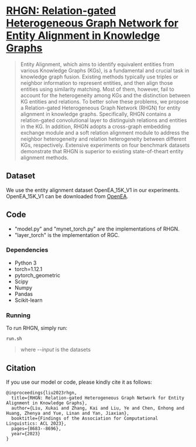 # [RHGN: Relation-gated Heterogeneous Graph Network for Entity Alignment in Knowledge Graphs](https://aclanthology.org/2023.findings-acl.553/)

> Entity Alignment, which aims to identify equivalent entities from various Knowledge Graphs
(KGs), is a fundamental and crucial task in
knowledge graph fusion. Existing methods typically use triples or neighbor information to
represent entities, and then align those entities using similarity matching. Most of them,
however, fail to account for the heterogeneity
among KGs and the distinction between KG
entities and relations. To better solve these
problems, we propose a Relation-gated Heterogeneous Graph Network (RHGN) for entity
alignment in knowledge graphs. Specifically,
RHGN contains a relation-gated convolutional
layer to distinguish relations and entities in the
KG. In addition, RHGN adopts a cross-graph
embedding exchange module and a soft relation
alignment module to address the neighbor heterogeneity and relation heterogeneity between
different KGs, respectively. Extensive experiments on four benchmark datasets demonstrate
that RHGN is superior to existing state-of-theart entity alignment methods.

## Dataset
We use the entity alignment dataset OpenEA_15K_V1 in our experiments. OpenEA_15K_V1 can be downloaded from [OpenEA](https://github.com/nju-websoft/OpenEA).

## Code
* "model.py" and "mynet_torch.py" are the implementations of RHGN.
* "layer_torch" is the implementation of RGC.

### Dependencies
* Python 3
* torch=1.12.1
* pytorch_geometric
* Scipy
* Numpy
* Pandas
* Scikit-learn

### Running

To run RHGN, simply run:
```
run.sh
```
> where *--input* is the datasets

## Citation
If you use our model or code, please kindly cite it as follows:      
```
@inproceedings{liu2023rhgn,
  title={RHGN: Relation-gated Heterogeneous Graph Network for Entity Alignment in Knowledge Graphs},
  author={Liu, Xukai and Zhang, Kai and Liu, Ye and Chen, Enhong and Huang, Zhenya and Yue, Linan and Yan, Jiaxian},
  booktitle={Findings of the Association for Computational Linguistics: ACL 2023},
  pages={8683--8696},
  year={2023}
}
```
